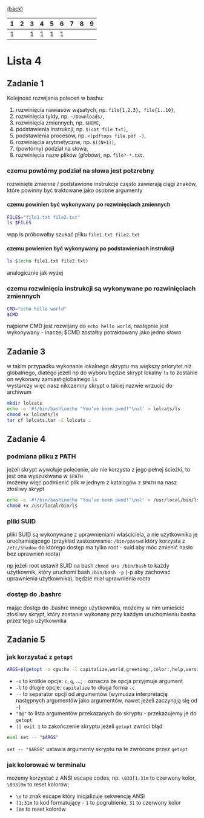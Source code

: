 [(back)](../)

| 1 | 2 | 3 | 4 | 5 | 6 | 7 | 8 | 9 |
|---|---|---|---|---|---|---|---|---|
| 1 |   | 1 | 1 | 1 | 1 |   |   |   |

# Lista 4

## Zadanie 1
Kolejność rozwijania poleceń w bashu:
1. rozwinięcia nawiasów wąsatych, np. `file{1,2,3}, file{1..10}`,
2. rozwinięcia tyldy, np. `~/Downloads/`,
3. rozwinięcia zmiennych, np. `$HOME`,
4. podstawienia instrukcji, np. `$(cat file.txt)`,
5. podstawienia procesów, np. `<(pdftops file.pdf -)`,
6. rozwinięcia arytmetyczne, np. `$((N+1))`,
7. (powtórny) podział na słowa,
8. rozwinięcia nazw plików (_globów_), np. `file?-*.txt`.

### czemu powtórny podział na słowa jest potzrebny
rozwinięte zmienne / podstawione instrukcje często zawierają ciągi znaków, które powinny być traktowane jako osobne argumenty  

#### czemu powinien być wykonywany po rozwinięciach zmiennych
```bash
FILES="file1.txt file2.txt"
ls $FILES
```
wpp ls próbowałby szukać pliku `file1.txt file2.txt`

#### czemu powienien być wykonywany po podstawieniach instrukcji
```bash
ls $(echo file1.txt file2.txt)
```
analogicznie jak wyżej

### czemu rozwinięcia instrukcji są wykonywane po rozwinięciach zmiennych

```bash
CMD="echo hello world"
$CMD
```
najpierw CMD jest rozwijany do `echo hello world`, następnie jest wykonywany - inaczej $CMD zostałby potraktowany jako jedno słowo


## Zadanie 3
w takim przypadku wykonanie lokalnego skryptu ma większy priorytet niż globalnego, dlatego jeżeli np do wyboru będzie skrypt lokalny `ls` to zostanie on wykonany zamiast globalnego `ls`  
wystarczy więc nasz nikczemny skrypt o takiej nazwie wrzucić do archiwum  

```bash
mkdir lolcats
echo -e '#!/bin/bash\necho "You’ve been pwnd!"\nsl' > lolcats/ls
chmod +x lolcats/ls
tar cf lolcats.tar -C lolcats .
```

## Zadanie 4
### podmiana pliku z PATH
jeżeli skrypt wywołuje polecenie, ale nie korzysta z jego pełnej ścieżki, to jest ona wyszukiwana w `$PATH`  
możemy więc podmienić plik w jednym z katalogów z `$PATH` na nasz złośliwy skrypt  

```bash
echo -e '#!/bin/bash\necho "You’ve been pwnd!"\nsl' > /usr/local/bin/ls
chmod +x /usr/local/bin/ls
```

### pliki SUID
pliki SUID są wykonywane z uprawnieniami właściciela, a nie użytkownika je uruchamiającego (przykład zastosowania: `/bin/passwd` który korzysta z `/etc/shadow` do którego dostęp ma tylko root - suid aby móc zmienić hasło bez uprawnień roota)    

np jeżeli root ustawił SUID na bash `chmod u+s /bin/bash` to każdy użytkownik, który uruchomi bash `/bin/bash -p` (-p aby zachować uprawnienia użytkownika), będzie miał uprawnienia roota

### dostęp do .bashrc
mając dostęp do .bashrc innego użytkownika, możemy w nim umieścić złośliwy skrypt, który zostanie wykonany przy każdym uruchomieniu basha przez tego użytkownika  


## Zadanie 5
### jak korzystać z `getopt`
```bash
ARGS=$(getopt -o cgw:hv -l capitalize,world,greeting:,color:,help,version -- "$@") || exit 1
```

* `-o` to krótkie opcje: `c`, `g`, ...; `:` oznacza że opcja przyjmuje argument
* `-l` to długie opcje: `capitalize` to długa forma `-c` 
* `--` to separator opcji od argumentów (wymusza interpretację następnych argumentów jako argumentów, nawet jeżeli zaczynają się od `-`)
* `"$@"` to lista argumentów przekazanych do skryptu - przekazujemy je do `getopt`
* `|| exit 1` to zakończenie skryptu jeżeli `getopt` zwróci błąd

```bash 
eval set -- "$ARGS"
```

`set -- "$ARGS"` ustawia argumenty skryptu na te zwrócone przez `getopt`


### jak kolorować w terminalu
możemy korzystać z ANSI escape codes, np. `\033[1;31m` to czerwony kolor, `\033[0m` to reset kolorów;  
* `\e` to znak escape który inicjalizuje sekwencję ANSI  
* `[1;31m` to kod formatujący - `1` to pogrubienie, `31` to czerwony kolor  
* `[0m` to reset kolorów
